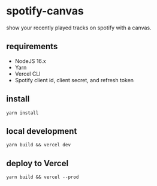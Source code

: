 # spotify-canvas

show your recently played tracks on spotify with a canvas.

## requirements

* NodeJS 16.x
* Yarn
* Vercel CLI
* Spotify client id, client secret, and refresh token

## install

```shell
yarn install 
```

## local development

```shell
yarn build && vercel dev
```

## deploy to Vercel

```shell
yarn build && vercel --prod
```


